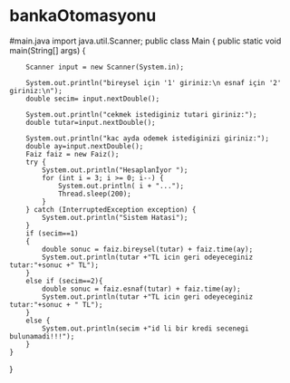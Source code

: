 # bankaOtomasyonu
#main.java
import java.util.Scanner;
public class Main {
    public static void main(String[] args) {

        Scanner input = new Scanner(System.in);

        System.out.println("bireysel için '1' giriniz:\n esnaf için '2' giriniz:\n");
        double secim= input.nextDouble();

        System.out.println("cekmek istediginiz tutari giriniz:");
        double tutar=input.nextDouble();

        System.out.println("kac ayda odemek istediginizi giriniz:");
        double ay=input.nextDouble();
        Faiz faiz = new Faiz();
        try {
            System.out.println("Hesaplanİyor ");
            for (int i = 3; i >= 0; i--) {
                System.out.println( i + "...");
                Thread.sleep(200);
            }
        } catch (InterruptedException exception) {
            System.out.println("Sistem Hatasi");
        }
        if (secim==1)
        {
            double sonuc = faiz.bireysel(tutar) + faiz.time(ay);
            System.out.println(tutar +"TL icin geri odeyeceginiz tutar:"+sonuc +" TL");
        }
        else if (secim==2){
            double sonuc = faiz.esnaf(tutar) + faiz.time(ay);
            System.out.println(tutar +"TL icin geri odeyeceginiz tutar:"+sonuc + " TL");
        }
        else {
            System.out.println(secim +"id li bir kredi secenegi bulunamadi!!!");
        }
    }
}
